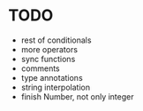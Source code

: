# TODO

- rest of conditionals
- more operators
- sync functions
- comments
- type annotations
- string interpolation
- finish Number, not only integer